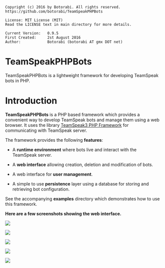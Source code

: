     Copyright (c) 2016 by Botorabi. All rights reserved.
    https://github.com/botorabi/TeamSpeakPHPBots

    License: MIT License (MIT)
    Read the LICENSE text in main directory for more details.

    Current Version:   0.9.5
    First Created:     2st August 2016
    Author:            Botorabi (botorabi AT gmx DOT net)

# TeamSpeakPHPBots
TeamSpeakPHPBots is a lightweight framework for developing TeamSpeak bots in PHP.

# Introduction

**TeamSpeakPHPBots** is a PHP based framework which provides a convenient way to develop TeamSpeak bots and manage them using a web browser.
It uses the library [TeamSpeak3 PHP Framework] for communicating with TeamSpeak server.

The framework provides the following **features**:

- A **runtime environment** where bots live and interact with the TeamSpeak server.

- A **web interface** allowing creation, deletion and modification of bots.

- A web interface for **user management**.

- A simple to use **persistence** layer using a database for storing and retrieving bot configuration.

See the accompanying **examples** directory which demonstrates how to use this framework.

**Here are a few screenshots showing the web interface.** 
 
![](https://cloud.githubusercontent.com/assets/11502867/17465071/546ff488-5ced-11e6-982d-58f1acf15195.png) 
 
![](https://cloud.githubusercontent.com/assets/11502867/17465072/57a1a976-5ced-11e6-95cc-e1775af7107d.png) 
 
![](https://cloud.githubusercontent.com/assets/11502867/17465073/59a1bc98-5ced-11e6-984b-28220f2bf026.png) 
 
![](https://cloud.githubusercontent.com/assets/11502867/17465074/5b508272-5ced-11e6-8aaa-37bff4a68321.png) 
 
![](https://cloud.githubusercontent.com/assets/11502867/17465075/5cda687e-5ced-11e6-8dfb-27a843d5bd51.png) 

[TeamSpeak3 PHP Framework]: https://github.com/planetteamspeak/ts3phpframework


